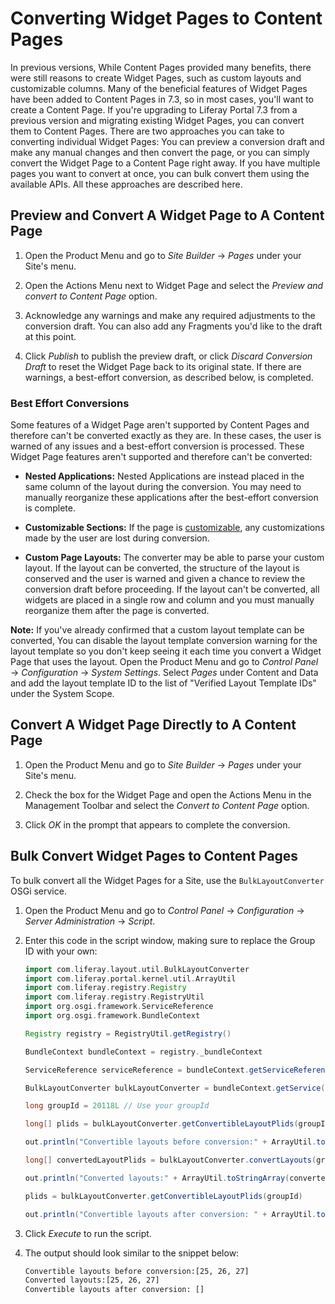 # Converting Widget Pages to Content Pages

In previous versions, While Content Pages provided many benefits, there were 
still reasons to create Widget Pages, such as custom layouts and customizable 
columns. Many of the beneficial features of Widget Pages have been added to 
Content Pages in 7.3, so in most cases, you'll want to create a Content Page. If 
you're upgrading to Liferay Portal 7.3 from a previous version and migrating 
existing Widget Pages, you can convert them to Content Pages. There are two 
approaches you can take to converting individual Widget Pages: You can preview a 
conversion draft and make any manual changes and then convert the page, or you 
can simply convert the Widget Page to a Content Page right away. If you have 
multiple pages you want to convert at once, you can bulk convert them using the 
available APIs. All these approaches are described here.

## Preview and Convert A Widget Page to A Content Page

1. Open the Product Menu and go to *Site Builder* &rarr; *Pages* under your 
   Site's menu.
   
2. Open the Actions Menu next to Widget Page and select the 
   *Preview and convert to Content Page* option.
   
3. Acknowledge any warnings and make any required adjustments to the conversion 
   draft. You can also add any Fragments you'd like to the draft at this point.
   
4. Click *Publish* to publish the preview draft, or click *Discard Conversion 
   Draft* to reset the Widget Page back to its original state. If there are 
   warnings, a best-effort conversion, as described below, is completed.

### Best Effort Conversions

Some features of a Widget Page aren't supported by Content Pages and therefore 
can't be converted exactly as they are. In these cases, the user is warned of 
any issues and a best-effort conversion is processed. These Widget Page features 
aren't supported and therefore can't be converted:

- **Nested Applications:** Nested Applications are instead placed in the same 
  column of the layout during the conversion. You may need to manually 
  reorganize these applications after the best-effort conversion is complete.

- **Customizable Sections:** If the page is [customizable](customizable), any 
  customizations made by the user are lost during conversion.

- **Custom Page Layouts:** The converter may be able to parse your custom 
  layout. If the layout can be converted, the structure of the layout is 
  conserved and the user is warned and given a chance to review the conversion 
  draft before proceeding. If the layout can't be converted, all widgets are 
  placed in a single row and column and you must manually reorganize them after 
  the page is converted.

**Note:** If you've already confirmed that a custom layout template can be 
converted, You can disable the layout template conversion warning for the layout 
template so you don't keep seeing it each time you convert a Widget Page that 
uses the layout. Open the Product Menu and go to *Control Panel* &rarr; 
*Configuration* &rarr; *System Settings*. Select *Pages* under Content and Data 
and add the layout template ID to the list of "Verified Layout Template IDs" 
under the System Scope.

## Convert A Widget Page Directly to A Content Page

1. Open the Product Menu and go to *Site Builder* &rarr; *Pages* under your 
   Site's menu.
   
2. Check the box for the Widget Page and open the Actions Menu in the Management 
   Toolbar and select the *Convert to Content Page* option.
   
3. Click *OK* in the prompt that appears to complete the conversion.

## Bulk Convert Widget Pages to Content Pages

To bulk convert all the Widget Pages for a Site, use the `BulkLayoutConverter` 
OSGi service.

1. Open the Product Menu and go to *Control Panel* &rarr; *Configuration* 
   &rarr; *Server Administration* &rarr; *Script*.
   
2. Enter this code in the script window, making sure to replace the Group ID 
   with your own:
   
    ```groovy
    import com.liferay.layout.util.BulkLayoutConverter
    import com.liferay.portal.kernel.util.ArrayUtil
    import com.liferay.registry.Registry
    import com.liferay.registry.RegistryUtil
    import org.osgi.framework.ServiceReference
    import org.osgi.framework.BundleContext

    Registry registry = RegistryUtil.getRegistry()

    BundleContext bundleContext = registry._bundleContext

    ServiceReference serviceReference = bundleContext.getServiceReference(BulkLayoutConverter.class.getName())

    BulkLayoutConverter bulkLayoutConverter = bundleContext.getService(serviceReference);

    long groupId = 20118L // Use your groupId

    long[] plids = bulkLayoutConverter.getConvertibleLayoutPlids(groupId)

    out.println("Convertible layouts before conversion:" + ArrayUtil.toStringArray(plids))

    long[] convertedLayoutPlids = bulkLayoutConverter.convertLayouts(groupId)

    out.println("Converted layouts:" + ArrayUtil.toStringArray(convertedLayoutPlids))

    plids = bulkLayoutConverter.getConvertibleLayoutPlids(groupId)

    out.println("Convertible layouts after conversion: " + ArrayUtil.toStringArray(plids))
    ```
    
3. Click *Execute* to run the script.

4. The output should look similar to the snippet below:

    ```bash
    Convertible layouts before conversion:[25, 26, 27]
    Converted layouts:[25, 26, 27]
    Convertible layouts after conversion: []
    ```
